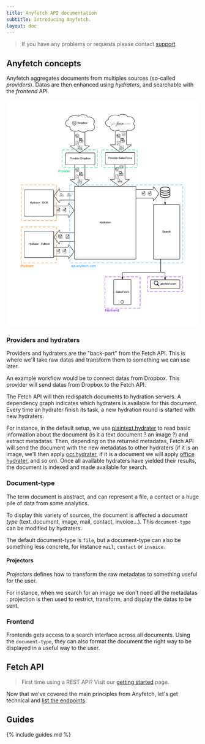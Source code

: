```yaml
---
title: Anyfetch API documentation
subtitle: Introducing Anyfetch.
layout: doc
---
```


> If you have any problems or requests please contact [support](mailto:support@papiel.fr).

Anyfetch concepts
----------------
Anyfetch aggregates documents from multiples sources (so-called *providers*). Datas are then enhanced using *hydraters*, and searchable with the *frontend* API.

![Anyfetch workflow](/images/workflow.png)

### Providers and hydraters
Providers and hydraters are the "back-part" from the Fetch API. This is where we'll take raw datas and transform them to something we can use later.

An example workflow would be to connect datas from Dropbox.
This provider will send datas from Dropbox to the Fetch API.

The Fetch API will then redispatch documents to hydration servers.
A dependency graph indicates which hydraters is available for this document.
Every time an hydrater finish its task, a new hydration round is started with new hydraters.

For instance, in the default setup, we use [plaintext.hydrater](https://github.com/Papiel/plaintext.hydrater.anyfetch.com) to read basic information about the document (is it a text document ? an image ?) and extract metadatas. Then, depending on the returned metadatas, Fetch API will send the document with the new metadatas to other hydraters (if it is an image, we'll then apply [ocr.hydrater](https://github.com/Papiel/ocr.hydrater.anyfetch.com), if it is a document we will apply [office hydrater](https://github.com/Papiel/office.hydrater.anyfetch.com), and so on).
Once all available hydraters have yielded their results, the document is indexed and made available for search.

### Document-type
The term document is abstract, and can represent a file, a contact or a huge pile of data from some analytics.

To display this variety of sources, the document is affected a *document type* (text_document, image, mail, contact, invoice...).
This `document-type` can be modified by hydraters.

The default document-type is `file`, but a document-type can also be something less concrete, for instance `mail`, `contact` or `invoice`.

#### Projectors

*Projectors* defines how to transform the raw metadatas to something useful for the user.

For instance, when we search for an image we don't need all the metadatas : projection is then used to restrict, transform, and display the datas to be sent.

### Frontend
Frontends gets access to a search interface across all documents.
Using the `document-type`, they can also format the document the right way to be displayed in a useful way to the user.

Fetch API
--------------
> First time using a REST API? Visit our [getting started](/getting-started.html) page.

Now that we've covered the main principles from Anyfetch, let's get technical and [list the endpoints](/endpoints).

Guides
------
{% include guides.md %}
